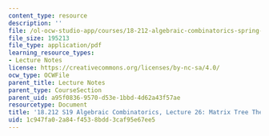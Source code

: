 ```yaml
---
content_type: resource
description: ''
file: /ol-ocw-studio-app/courses/18-212-algebraic-combinatorics-spring-2019/1c947fa02a84f4538bdd3caf95e67ee5_MIT18_212S19_lec26.pdf
file_size: 195213
file_type: application/pdf
learning_resource_types:
- Lecture Notes
license: https://creativecommons.org/licenses/by-nc-sa/4.0/
ocw_type: OCWFile
parent_title: Lecture Notes
parent_type: CourseSection
parent_uid: a95f0836-9570-d53e-1bbd-4d62a43f57ae
resourcetype: Document
title: '18.212 S19 Algebraic Combinatorics, Lecture 26: Matrix Tree Theorem and more'
uid: 1c947fa0-2a84-f453-8bdd-3caf95e67ee5
---
```

